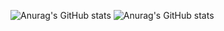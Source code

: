 ![Anurag's GitHub stats](https://github-readme-stats.vercel.app/api?username=VinhUser&show_icons=true&theme=radical)
![Anurag's GitHub stats](https://github-readme-stats-anuraghazra1.vercel.app/api/top-langs/?username=VinhUser&layout=compact&theme=radical&langs_count=10)
